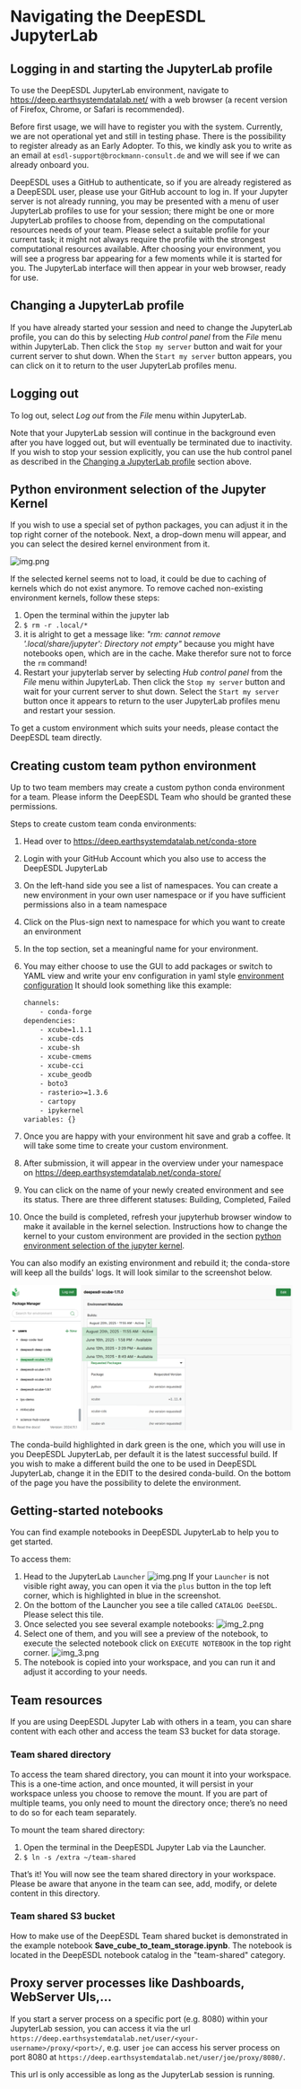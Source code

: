 # Navigating the DeepESDL JupyterLab

## Logging in and starting the JupyterLab profile

To use the DeepESDL JupyterLab environment, navigate to
<https://deep.earthsystemdatalab.net/> with a web browser (a recent version of
Firefox, Chrome, or Safari is recommended).

Before first usage, we will have to register you with the system. Currently,
we are not operational yet and still in testing phase. There is the
possibility to register already as an Early Adopter. To this, we kindly ask you
to write as an email at `esdl-support@brockmann-consult.de` and we will see
if we can already onboard you.

DeepESDL uses a GitHub to authenticate, so if you are already registered as a
DeepESDL user, please use your GitHub account to log in.
If your Jupyter server is not already running, you may be presented
with a menu of user JupyterLab profiles to use for your session; there might be
one or more JupyterLab profiles to choose from, depending on the computational
resources needs of your team. Please select a suitable profile for
your current task; it might not always require the profile with the strongest
computational resources available.
After choosing your environment, you will see a progress bar appearing for a few
moments while it is started for you.
The JupyterLab interface will then appear in your web browser, ready for
use.

## Changing a JupyterLab profile

If you have already started your session and need to change the JupyterLab profile,
you can do this by selecting _Hub control panel_ from the _File_ menu within
JupyterLab. Then click the `Stop my server` button and wait for your current
server to shut down. When the `Start my server` button appears, you can click
on it to return to the user JupyterLab profiles menu.

## Logging out

To log out, select _Log out_ from the _File_ menu within JupyterLab.

Note that your JupyterLab session will continue in the background even after
you have logged out, but will eventually be terminated due to inactivity.
If you wish to stop your session explicitly,
you can use the hub control panel as described in the
[Changing a JupyterLab profile](#changing-a-jupyterlab-profile) section above.

## Python environment selection of the Jupyter Kernel

If you wish to use a special set of python packages, you can adjust it in the
top right corner of the notebook. Next, a drop-down menu will appear, and you
can select the desired kernel environment from it.

![img.png](../../img/environment.png)

If the selected kernel seems not to load, it could be due to caching of kernels
which do not exist anymore. To remove cached non-existing environment kernels,
follow these steps:

1. Open the terminal within the jupyter lab
2. `$ rm -r .local/*`
3. it is alright to get a message like: _"rm: cannot remove
   '.local/share/jupyter': Directory not empty"_ because you might have
   notebooks open, which are in the cache. Make therefor sure not to force
   the `rm` command!
4. Restart your jupyterlab server by selecting *Hub control panel* from the
   *File* menu within JupyterLab. Then click the `Stop my server` button and
   wait for your current server to shut down. Select the `Start my server`
   button once it appears to return to the user JupyterLab profiles menu and
   restart your session.

To get a custom environment which suits your needs, please contact the DeepESDL
team directly.

## Creating custom team python environment

Up to two team members may create a custom python conda
environment for a team. Please inform the DeepESDL Team
who should be granted these permissions.

Steps to create custom team conda environments:

1.  Head over to https://deep.earthsystemdatalab.net/conda-store
2.  Login with your GitHub Account which you also use to access the DeepESDL
    JupyterLab
3.  On the left-hand side you see a list of namespaces. You can create a new 
    environment in your own user namespace or if you have sufficient 
    permissions also in a team namespace
4.  Click on the Plus-sign next to namespace for which you want to create an 
    environment
5.  In the top section, set a meaningful name for your environment.
6.  You may either choose to use the GUI to add packages or switch to YAML view
    and write your env configuration in yaml style
    [environment configuration](https://docs.conda.io/projects/conda/en/latest/user-guide/tasks/manage-environments.html#create-env-file-manually)
    It should look something like this example:

        channels:
            - conda-forge
        dependencies:
            - xcube=1.1.1
            - xcube-cds
            - xcube-sh
            - xcube-cmems
            - xcube-cci
            - xcube_geodb
            - boto3
            - rasterio>=1.3.6
            - cartopy
            - ipykernel
        variables: {}

7.  Once you are happy with your environment hit save and grab a coffee. It
    will take some time to create your custom environment.
8.  After submission, it will appear in the overview under your namespace on
    https://deep.earthsystemdatalab.net/conda-store/
9.  You can click on the name of your newly created environment and see its
    status. There are three different statuses: Building, Completed, Failed
10. Once the build is completed, refresh your jupyterhub browser window
    to make it available in the kernel selection. Instructions how to change
    the kernel to your custom environment are provided
    in the section [python environment selection of the jupyter kernel](#python-environment-selection-of-the-jupyter-kernel).

You can also modify an existing environment and rebuild it; the conda-store
will keep all the builds' logs.
It will look similar to the screenshot below.

![conda-builds.png](../../img/conda-builds.png)

The conda-build highlighted in dark green is the one, which you will use in you
DeepESDL JupyterLab, per default it is the latest successful build. If you
wish to make a different build the one to be used in DeepESDL JupyterLab,
change it in the EDIT to the desired conda-build.
On the bottom of the page you have the possibility to delete the environment.

## Getting-started notebooks

You can find example notebooks in DeepESDL JupyterLab to help you to get
started.

To access them:

1.  Head to the JupyterLab `Launcher`
    ![img.png](../../img/launcher.png)
    If your `Launcher` is not visible right away, you can open it via the `plus`
    button in the top left corner, which is highlighted in blue in the
    screenshot.
2.  On the bottom of the Launcher you see a tile called `CATALOG DeeESDL`.
    Please select this tile.
3.  Once selected you see several example notebooks:
    ![img_2.png](../../img/catalog.png)
4.  Select one of them, and you will see a preview of the notebook, to execute
    the selected notebook click on `EXECUTE NOTEBOOK` in the top right corner.
    ![img_3.png](../../img/notebook.png)
5.  The notebook is copied into your workspace, and you can run it and adjust
    it according to your needs.

## Team resources

If you are using DeepESDL Jupyter Lab with others in a team, you can share
content with each other and access the team S3 bucket for data storage.

### Team shared directory

To access the team shared directory, you can mount it into your workspace.
This is a one-time action, and once mounted, it will persist in your workspace
unless you choose to remove the mount. If you are part of multiple teams, you
only need to mount the directory once; there’s no need to do so for each team
separately.

To mount the team shared directory:

1.  Open the terminal in the DeepESDL Jupyter Lab via the Launcher.
2.  `$ ln -s /extra ~/team-shared`

That’s it! You will now see the team shared directory in your workspace.
Please be aware that anyone in the team can see, add, modify, or delete
content in this directory.

### Team shared S3 bucket

How to make use of the DeepESDL Team shared bucket is demonstrated in the
example notebook **Save_cube_to_team_storage.ipynb**. The notebook is located
in the DeepESDL notebook catalog in the "team-shared" category.

## Proxy server processes like Dashboards, WebServer UIs,...

If you start a server process on a specific port (e.g. 8080) within your JupyterLab
session, you can access it via the url
`https://deep.earthsystemdatalab.net/user/<your-username>/proxy/<port>/`, e.g.
user `joe` can access his server process on port 8080 at
`https://deep.earthsystemdatalab.net/user/joe/proxy/8080/`.

This url is only accessible as long as the JupyterLab session is running.
